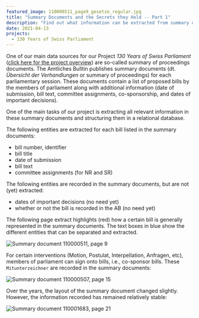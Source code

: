 ```yaml
---
featured_image: 110000511_page9_gesetze_regular.jpg
title: "Summary Documents and the Secrets they Hold -- Part 1"
description: "Find out what information can be extracted from summary documents provided by the Swiss Parliament."
date: 2021-04-13
projects: 
  - 130 Years of Swiss Parliament
---
```


One of our main data sources for our Project *130 Years of Swiss Parliament* ([click here for the project overview](https://www.sg.ethz.ch/projects/130-years-swiss-parliament/)) are so-called summary of proceedings documents. The Amtliches Bulltin publishes summary documents (dt. *Übersicht der Verhandlungen* or summary of proceedings) for each parliamentary session. These documents contain a list of proposed bills by the members of parliament along with additional information (date of submission, bill text, committee assignments, co-sponsorship, and dates of important decisions).

One of the main tasks of our project is extracting all relevant information in these summary documents and structuring them in a relational database. 

The following entities are extracted for each bill listed in the summary documents: 

* bill number, identifier
* bill title
* date of submission
* bill text
* committee assignments (for NR and SR)

The following entities are recorded in the summary documents, but are not (yet) extracted:

* dates of important decisions (no need yet)
* whether or not the bill is recorded in the AB (no need yet)

The following page extract highlights (red) how a certain bill is generally represented in the summary documents.
The text boxes in blue show the different entities that can be separated and extracted. 

![Summary document 110000511, page 9](110000511_page9_gesetze_regular.jpg)

For certain interventions (Motion, Postulat, Interpellation, Anfragen, etc), members of parliament can sign onto bills, i.e., co-sponsor bills. These `Mitunterzeichner` are recorded in the summary documents:

![Summary document 110000507, page 15](110000507_page15_motion_postulate_regular.jpg)

Over the years, the layout of the summary document changed slightly. However, the information recorded has remained relatively stable: 

![Summary document 110001683, page 21](110001683_page21_normal.jpg)


